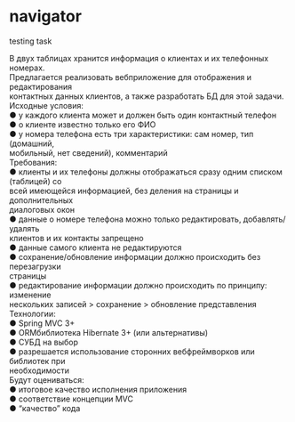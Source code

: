 # navigator
testing task

В   двух   таблицах   хранится   информация   о   клиентах   и   их   телефонных   номерах. <br/>
Предлагается   реализовать   веб­приложение   для   отображения   и   редактирования  
контактных данных клиентов, а также разработать БД для этой задачи.
Исходные условия: <br/>
● у каждого клиента может и должен быть один контактный телефон <br/>
● о клиенте известно только его ФИО <br/>
● у   номера   телефона   есть   три   характеристики:   сам   номер,   тип   (домашний,  
мобильный, нет сведений), комментарий <br/>
Требования: <br/>
● клиенты   и   их   телефоны   должны   отображаться   сразу   одним   списком   (таблицей)   со  
всей   имеющейся   информацией,   без   деления   на   страницы   и   дополнительных  
диалоговых окон <br/>
● данные   о   номере   телефона   можно   только   редактировать,   добавлять/удалять  
клиентов и их контакты запрещено <br/>
● данные самого клиента не редактируются <br/>
● сохранение/обновление   информации   должно   происходить   без   перезагрузки  
страницы <br/>
● редактирование   информации   должно   происходить   по   принципу:   изменение  
нескольких записей > сохранение > обновление представления <br/>
Технологии: <br/>
● Spring MVC 3+ <br/>
● ORM­библиотека Hibernate 3+ (или альтернативы) <br/>
● СУБД на выбор <br/>
● разрешается   использование   сторонних   веб­фреймворков   или   библиотек   при  
необходимости <br/>
Будут оцениваться: <br/>
● итоговое качество исполнения приложения <br/>
● соответствие концепции MVC <br/>
● “качество” кода <br/>
